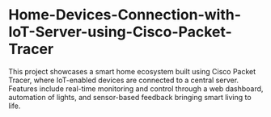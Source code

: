 # Home-Devices-Connection-with-IoT-Server-using-Cisco-Packet-Tracer
This project showcases a smart home ecosystem built using Cisco Packet Tracer, where IoT-enabled devices are connected to a central server. Features include real-time monitoring and control through a web dashboard, automation of lights, and sensor-based feedback bringing smart living to life.
